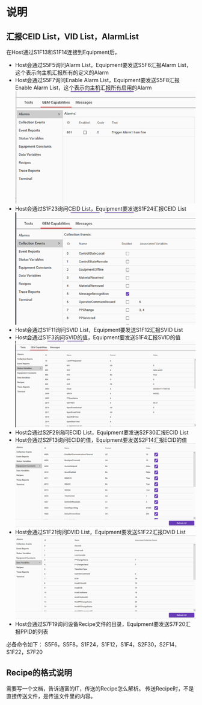 # 说明

## 汇报CEID List，VID List，AlarmList

在Host通过S1F13和S1F14连接到Equipment后，

- Host会通过S5F5询问Alarm List，Equipment要发送S5F6汇报Alarm List，这个表示向主机汇报所有的定义的Alarm
- Host会通过S5F7询问Enable Alarm List，Equipment要发送S5F8汇报Enable Alarm List，这个表示向主机汇报所有启用的Alarm
![1](临时/2023-02-17-17-14-35.png)
- Host会通过S1F23询问CEID List，Equipment要发送S1F24汇报CEID List
![2](临时/2023-02-17-17-14-36.png)
- Host会通过S1F11询问SVID List，Equipment要发送S1F12汇报SVID List
- Host会通过S1F3询问SVID的值，Equipment要发送S1F4汇报SVID的值
![3](临时/2023-02-17-17-19-54.png)
- Host会通过S2F29询问ECID List，Equipment要发送S2F30汇报ECID List
- Host会通过S2F13询问ECID的值，Equipment要发送S2F14汇报ECID的值
![4](临时/2023-02-17-17-25-01.png)
- Host会通过S1F21询问DVID List，Equipment要发送S1F22汇报DVID List
![5](临时/2023-02-17-17-30-51.png)
- Host会通过S7F19询问设备Recipe文件的目录，Equipment要发送S7F20汇报PPID的列表

必备命令如下：
S5F6，S5F8，S1F24，S1F12，S1F4，S2F30，S2F14，S1F22，S7F20

## Recipe的格式说明

需要写一个文档，告诉通富的IT，传送的Recipe怎么解析。
传送Recipe时，不是直接传送文件，是传送文件里的内容。

